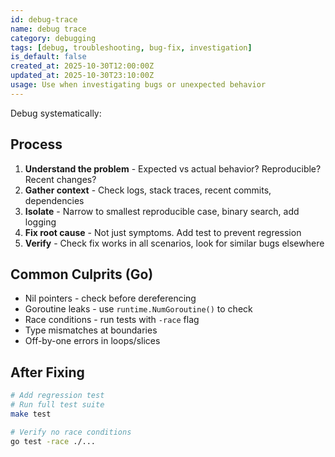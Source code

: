 ```yaml
---
id: debug-trace
name: debug trace
category: debugging
tags: [debug, troubleshooting, bug-fix, investigation]
is_default: false
created_at: 2025-10-30T12:00:00Z
updated_at: 2025-10-30T23:10:00Z
usage: Use when investigating bugs or unexpected behavior
---
```


Debug systematically:

## Process

1. **Understand the problem** - Expected vs actual behavior? Reproducible? Recent changes?
2. **Gather context** - Check logs, stack traces, recent commits, dependencies
3. **Isolate** - Narrow to smallest reproducible case, binary search, add logging
4. **Fix root cause** - Not just symptoms. Add test to prevent regression
5. **Verify** - Check fix works in all scenarios, look for similar bugs elsewhere

## Common Culprits (Go)

- Nil pointers - check before dereferencing
- Goroutine leaks - use `runtime.NumGoroutine()` to check
- Race conditions - run tests with `-race` flag
- Type mismatches at boundaries
- Off-by-one errors in loops/slices

## After Fixing

```bash
# Add regression test
# Run full test suite
make test

# Verify no race conditions
go test -race ./...
```

